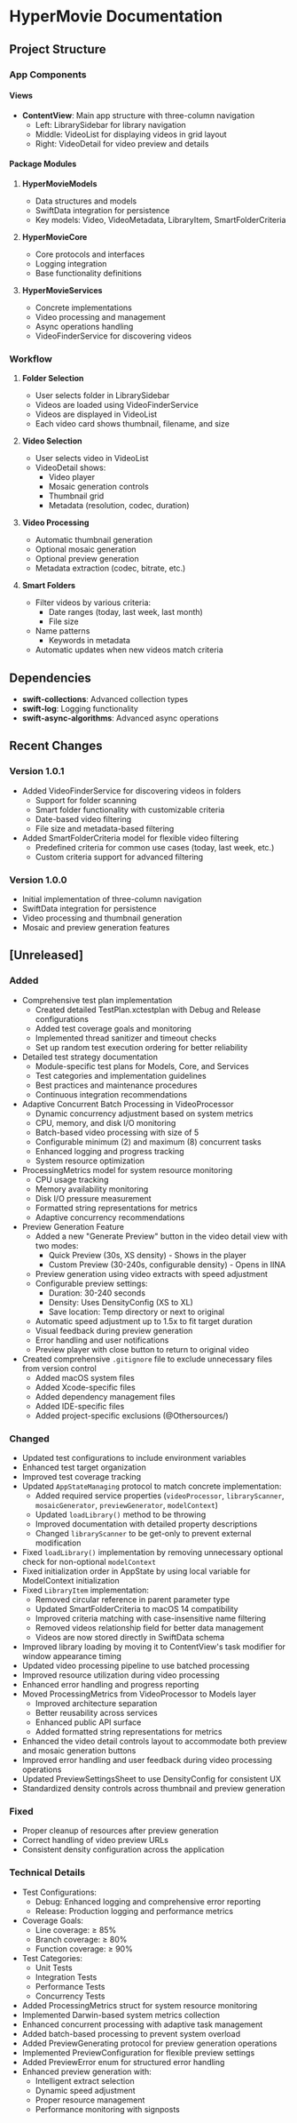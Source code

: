 # HyperMovie Documentation

## Project Structure

### App Components

#### Views
- **ContentView**: Main app structure with three-column navigation
  - Left: LibrarySidebar for library navigation
  - Middle: VideoList for displaying videos in grid layout
  - Right: VideoDetail for video preview and details

#### Package Modules
1. **HyperMovieModels**
   - Data structures and models
   - SwiftData integration for persistence
   - Key models: Video, VideoMetadata, LibraryItem, SmartFolderCriteria

2. **HyperMovieCore**
   - Core protocols and interfaces
   - Logging integration
   - Base functionality definitions

3. **HyperMovieServices**
   - Concrete implementations
   - Video processing and management
   - Async operations handling
   - VideoFinderService for discovering videos

### Workflow

1. **Folder Selection**
   - User selects folder in LibrarySidebar
   - Videos are loaded using VideoFinderService
   - Videos are displayed in VideoList
   - Each video card shows thumbnail, filename, and size

2. **Video Selection**
   - User selects video in VideoList
   - VideoDetail shows:
     - Video player
     - Mosaic generation controls
     - Thumbnail grid
     - Metadata (resolution, codec, duration)

3. **Video Processing**
   - Automatic thumbnail generation
   - Optional mosaic generation
   - Optional preview generation
   - Metadata extraction (codec, bitrate, etc.)

4. **Smart Folders**
   - Filter videos by various criteria:
     - Date ranges (today, last week, last month)
     - File size
   - Name patterns
     - Keywords in metadata
   - Automatic updates when new videos match criteria

## Dependencies

- **swift-collections**: Advanced collection types
- **swift-log**: Logging functionality
- **swift-async-algorithms**: Advanced async operations

## Recent Changes

### Version 1.0.1
- Added VideoFinderService for discovering videos in folders
  - Support for folder scanning
  - Smart folder functionality with customizable criteria
  - Date-based video filtering
  - File size and metadata-based filtering
- Added SmartFolderCriteria model for flexible video filtering
  - Predefined criteria for common use cases (today, last week, etc.)
  - Custom criteria support for advanced filtering

### Version 1.0.0
- Initial implementation of three-column navigation
- SwiftData integration for persistence
- Video processing and thumbnail generation
- Mosaic and preview generation features

## [Unreleased]

### Added
- Comprehensive test plan implementation
  - Created detailed TestPlan.xctestplan with Debug and Release configurations
  - Added test coverage goals and monitoring
  - Implemented thread sanitizer and timeout checks
  - Set up random test execution ordering for better reliability
- Detailed test strategy documentation
  - Module-specific test plans for Models, Core, and Services
  - Test categories and implementation guidelines
  - Best practices and maintenance procedures
  - Continuous integration recommendations
- Adaptive Concurrent Batch Processing in VideoProcessor
  - Dynamic concurrency adjustment based on system metrics
  - CPU, memory, and disk I/O monitoring
  - Batch-based video processing with size of 5
  - Configurable minimum (2) and maximum (8) concurrent tasks
  - Enhanced logging and progress tracking
  - System resource optimization
- ProcessingMetrics model for system resource monitoring
  - CPU usage tracking
  - Memory availability monitoring
  - Disk I/O pressure measurement
  - Formatted string representations for metrics
  - Adaptive concurrency recommendations
- Preview Generation Feature
  - Added a new "Generate Preview" button in the video detail view with two modes:
    - Quick Preview (30s, XS density) - Shows in the player
    - Custom Preview (30-240s, configurable density) - Opens in IINA
  - Preview generation using video extracts with speed adjustment
  - Configurable preview settings:
    - Duration: 30-240 seconds
    - Density: Uses DensityConfig (XS to XL)
    - Save location: Temp directory or next to original
  - Automatic speed adjustment up to 1.5x to fit target duration
  - Visual feedback during preview generation
  - Error handling and user notifications
  - Preview player with close button to return to original video
- Created comprehensive `.gitignore` file to exclude unnecessary files from version control
  - Added macOS system files
  - Added Xcode-specific files
  - Added dependency management files
  - Added IDE-specific files
  - Added project-specific exclusions (@Othersources/)

### Changed
- Updated test configurations to include environment variables
- Enhanced test target organization
- Improved test coverage tracking
- Updated `AppStateManaging` protocol to match concrete implementation:
  - Added required service properties (`videoProcessor`, `libraryScanner`, `mosaicGenerator`, `previewGenerator`, `modelContext`)
  - Updated `loadLibrary()` method to be throwing
  - Improved documentation with detailed property descriptions
  - Changed `libraryScanner` to be get-only to prevent external modification
- Fixed `loadLibrary()` implementation by removing unnecessary optional check for non-optional `modelContext`
- Fixed initialization order in AppState by using local variable for ModelContext initialization
- Fixed `LibraryItem` implementation:
  - Removed circular reference in parent parameter type
  - Updated SmartFolderCriteria to macOS 14 compatibility
  - Improved criteria matching with case-insensitive name filtering
  - Removed videos relationship field for better data management
  - Videos are now stored directly in SwiftData schema
- Improved library loading by moving it to ContentView's task modifier for window appearance timing
- Updated video processing pipeline to use batched processing
- Improved resource utilization during video processing
- Enhanced error handling and progress reporting
- Moved ProcessingMetrics from VideoProcessor to Models layer
  - Improved architecture separation
  - Better reusability across services
  - Enhanced public API surface
  - Added formatted string representations for metrics
- Enhanced the video detail controls layout to accommodate both preview and mosaic generation buttons
- Improved error handling and user feedback during video processing operations
- Updated PreviewSettingsSheet to use DensityConfig for consistent UX
- Standardized density controls across thumbnail and preview generation

### Fixed
- Proper cleanup of resources after preview generation
- Correct handling of video preview URLs
- Consistent density configuration across the application

### Technical Details
- Test Configurations:
  - Debug: Enhanced logging and comprehensive error reporting
  - Release: Production logging and performance metrics
- Coverage Goals:
  - Line coverage: ≥ 85%
  - Branch coverage: ≥ 80%
  - Function coverage: ≥ 90%
- Test Categories:
  - Unit Tests
  - Integration Tests
  - Performance Tests
  - Concurrency Tests
- Added ProcessingMetrics struct for system resource monitoring
- Implemented Darwin-based system metrics collection
- Enhanced concurrent processing with adaptive task management
- Added batch-based processing to prevent system overload
- Added PreviewGenerating protocol for preview generation operations
- Implemented PreviewConfiguration for flexible preview settings
- Added PreviewError enum for structured error handling
- Enhanced preview generation with:
  - Intelligent extract selection
  - Dynamic speed adjustment
  - Proper resource management
  - Performance monitoring with signposts
